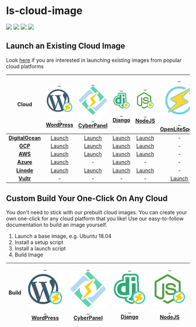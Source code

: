 # ls-cloud-image
[<img src="https://img.shields.io/github/contributors/litespeedtech/ls-cloud-image.svg">](https://github.com/litespeedtech/ls-cloud-image/graphs/contributors) 
[<img src="https://img.shields.io/badge/Made%20with-BASH-orange.svg">](https://en.wikipedia.org/wiki/Bash_(Unix_shell)) 
[<img src="https://img.shields.io/badge/slack-LiteSpeed-blue.svg?logo=slack">](https://goo.gl/FG9S4N) 
[<img src="https://img.shields.io/twitter/follow/litespeedtech.svg?label=Follow&style=social">](https://twitter.com/litespeedtech)

## Launch an Existing Cloud Image
Look [here](https://docs.litespeedtech.com/cloud/index.html) if you are interested in launching existing images from popular cloud platforms

| Cloud  | [&nbsp;&nbsp;<img src="_image/wp_50.svg" width = "100">&nbsp;&nbsp; </br> WordPress ](https://docs.litespeedtech.com/cloud/wordpress/) | [&nbsp;&nbsp;<img src="_image/cyberpanel_50.svg" width = "100">&nbsp;&nbsp; </br> CyberPanel ](https://docs.litespeedtech.com/cloud/cyberpanel/) | [&nbsp;&nbsp;<img src="_image/django_50.svg" width = "100">&nbsp;&nbsp; </br> Django ](https://docs.litespeedtech.com/cloud/django/) | [&nbsp;&nbsp;<img src="_image/nodejs_50.svg" width = "100">&nbsp;&nbsp; </br> NodeJS](https://docs.litespeedtech.com/cloud/nodejs/) | [&nbsp;&nbsp;<img src="_image/openlitespeed-icon.png" width = "100">&nbsp;&nbsp;</br> OpenLiteSpeed](https://openlitespeed.org/)|
| :-------------: | :-------------: | :-------------: | :-------------: | :-------------: | :-------------: |
| [**DigitalOcean**](https://marketplace.digitalocean.com/category/blogs-and-forums)  | [Launch](https://cloud.digitalocean.com/droplets/new?image=openlitespeed-wp-18-04&utm_source=openlitespeed&utm_campaign=openlitespeed-wp)  | [Launch](https://cloud.digitalocean.com/droplets/new?image=cyberpanel-18-04&utm_source=cyberpanel&utm_campaign=cyberpanel) | [Launch](https://cloud.digitalocean.com/droplets/new?image=openlitespeed-django-18-04&utm_source=openlitespeed&utm_campaign=openlitespeed-django) | [Launch](https://cloud.digitalocean.com/droplets/new?image=openlitespeed-node-18-04&utm_source=openlitespeed&utm_campaign=openlitespeed-node) | - |
|[**GCP**](https://cloud.google.com/marketplace/)|[Launch](https://console.cloud.google.com/marketplace/details/gc-image-pub/openlitespeed-wordpress)| [Launch](https://console.cloud.google.com/marketplace/details/gc-image-pub/cyberpanel) | [Launch](https://console.cloud.google.com/marketplace/details/gc-image-pub/openlitespeed-django) | [Launch](https://console.cloud.google.com/marketplace/details/gc-image-pub/openlitespeed-nodejs) | - |
|[**AWS**](https://aws.amazon.com/marketplace/search/results?x=0&y=0&searchTerms=litespeed)|[Launch](https://aws.amazon.com/marketplace/pp/B07KSC2QQN)|[Launch](https://aws.amazon.com/marketplace/pp/B07MPZQ4PS)|[Launch](https://aws.amazon.com/marketplace/pp/B07MZ6VVRD)|[Launch](https://aws.amazon.com/marketplace/pp/B07MZ393TM)| - |
|[**Azure**](https://azuremarketplace.microsoft.com/en-us/marketplace/apps?search=litespeed&page=1)|[Launch](https://azuremarketplace.microsoft.com/en-us/marketplace/apps/litespeed_technologies.openlitespeed-wordpress)| - |[Launch](https://azuremarketplace.microsoft.com/en-us/marketplace/apps/litespeed_technologies.openlitespeed-django)| - | - |
|[**Linode**](https://www.linode.com/stackscripts/browse?ss_vendor=&ss_keyword=litespeed)|[Launch](https://www.linode.com/stackscripts/view/443929)|[Launch](https://www.linode.com/stackscripts/view/444976)|[Launch](https://www.linode.com/stackscripts/view/458602)|[Launch](https://www.linode.com/stackscripts/view/458633)| - |
|[**Vultr**](https://www.vultr.com/features/one-click-apps/)| - | - | - | - |[Launch](https://www.vultr.com/apps/openlitespeed)|
## Custom Build Your One-Click On Any Cloud
You don't need to stick with our prebuilt cloud images. You can create your own one-click for any cloud platform that you like! Use our easy-to-follow documentation to build an image yourself.

1. Launch a base image, e.g. Ubuntu 18.04
2. Install a setup script
3. Install a launch script
4. Build Image

| Build  | [&nbsp;&nbsp;<img src="_image/wp_50.svg" width = "100">&nbsp;&nbsp; </br> WordPress ](https://github.com/litespeedtech/ls-cloud-image/wiki/Build-WordPress-Image) | [&nbsp;&nbsp;<img src="_image/cyberpanel_50.svg" width = "100">&nbsp;&nbsp; </br> CyberPanel ](https://github.com/litespeedtech/ls-cloud-image/wiki/Build-CyberPanel-Image) | [&nbsp;&nbsp;<img src="_image/django_50.svg" width = "100">&nbsp;&nbsp; </br> Django ](https://github.com/litespeedtech/ls-cloud-image/wiki/Build-Django-Image) | [&nbsp;&nbsp;<img src="_image/nodejs_50.svg" width = "100">&nbsp;&nbsp; </br> NodeJS](https://github.com/litespeedtech/ls-cloud-image/wiki/Build-NodeJS-Image) |
| :-------------: | :-------------: | :-------------: | :-------------: | :-------------: |

